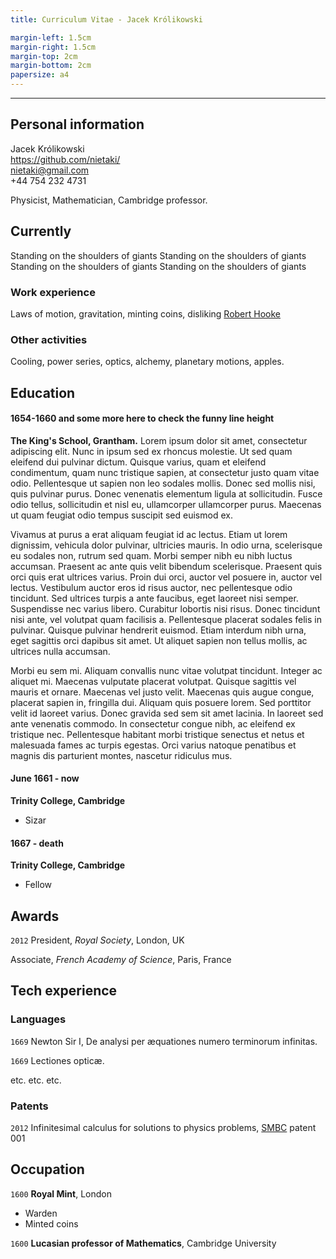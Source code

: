 ```yaml
---
title: Curriculum Vitae - Jacek Królikowski

margin-left: 1.5cm
margin-right: 1.5cm
margin-top: 2cm
margin-bottom: 2cm
papersize: a4
---
```




***

## Personal information

Jacek Królikowski\
<https://github.com/nietaki/>\
<nietaki@gmail.com>\
+44 754 232 4731


Physicist, Mathematician, Cambridge professor.

## Currently

Standing on the shoulders of giants
Standing on the shoulders of giants
Standing on the shoulders of giants
Standing on the shoulders of giants

### Work experience

Laws of motion, gravitation, minting coins, disliking [Robert Hooke](http://en.wikipedia.org/wiki/Robert_Hooke)


### Other activities

Cooling, power series, optics, alchemy, planetary motions, apples.


## Education

#### 1654-1660 and some more here to check the funny line height
__The King's School, Grantham.__
 Lorem ipsum dolor sit amet, consectetur adipiscing elit. Nunc in ipsum sed ex rhoncus molestie. Ut sed quam eleifend dui pulvinar dictum. Quisque varius, quam et eleifend condimentum, quam nunc tristique sapien, at consectetur justo quam vitae odio. Pellentesque ut sapien non leo sodales mollis. Donec sed mollis nisi, quis pulvinar purus. Donec venenatis elementum ligula at sollicitudin. Fusce odio tellus, sollicitudin et nisl eu, ullamcorper ullamcorper purus. Maecenas ut quam feugiat odio tempus suscipit sed euismod ex.

Vivamus at purus a erat aliquam feugiat id ac lectus. Etiam ut lorem dignissim, vehicula dolor pulvinar, ultricies mauris. In odio urna, scelerisque eu sodales non, rutrum sed quam. Morbi semper nibh eu nibh luctus accumsan. Praesent ac ante quis velit bibendum scelerisque. Praesent quis orci quis erat ultrices varius. Proin dui orci, auctor vel posuere in, auctor vel lectus. Vestibulum auctor eros id risus auctor, nec pellentesque odio tincidunt. Sed ultrices turpis a ante faucibus, eget laoreet nisi semper. Suspendisse nec varius libero. Curabitur lobortis nisi risus. Donec tincidunt nisi ante, vel volutpat quam facilisis a. Pellentesque placerat sodales felis in pulvinar. Quisque pulvinar hendrerit euismod. Etiam interdum nibh urna, eget sagittis orci dapibus sit amet. Ut aliquet sapien non tellus mollis, ac ultrices nulla accumsan.

Morbi eu sem mi. Aliquam convallis nunc vitae volutpat tincidunt. Integer ac aliquet mi. Maecenas vulputate placerat volutpat. Quisque sagittis vel mauris et ornare. Maecenas vel justo velit. Maecenas quis augue congue, placerat sapien in, fringilla dui. Aliquam quis posuere lorem. Sed porttitor velit id laoreet varius. Donec gravida sed sem sit amet lacinia. In laoreet sed ante venenatis commodo. In consectetur congue nibh, ac eleifend ex tristique nec. Pellentesque habitant morbi tristique senectus et netus et malesuada fames ac turpis egestas. Orci varius natoque penatibus et magnis dis parturient montes, nascetur ridiculus mus. 

#### June 1661 - now

__Trinity College, Cambridge__

- Sizar

#### 1667 - death

__Trinity College, Cambridge__

- Fellow



## Awards

`2012`
President, *Royal Society*, London, UK

Associate, *French Academy of Science*, Paris, France



## Tech experience

<!-- A list is also available [online](http://scholar.google.co.uk/citations?user=LTOTl0YAAAAJ) -->

### Languages

`1669`
Newton Sir I, De analysi per æquationes numero terminorum infinitas. 

`1669`
Lectiones opticæ.

etc. etc. etc.

### Patents

`2012`
Infinitesimal calculus for solutions to physics problems, [SMBC](http://www.techdirt.com/articles/20121011/09312820678/if-patents-had-been-around-time-newton.shtml) patent 001


## Occupation

`1600`
__Royal Mint__, London

- Warden
- Minted coins

`1600`
__Lucasian professor of Mathematics__, Cambridge University



<!-- ### Footer

Last updated: May 2013 -->



